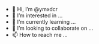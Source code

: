 - 👋 Hi, I’m @ymxdcr
- 👀 I’m interested in ...
- 🌱 I’m currently learning ...
- 💞️ I’m looking to collaborate on ...
- 📫 How to reach me ...

<!---
ymxdcr/ymxdcr is a ✨ special ✨ repository because its `README.md` (this file) appears on your GitHub profile.
You can click the Preview link to take a look at your changes.
--->
